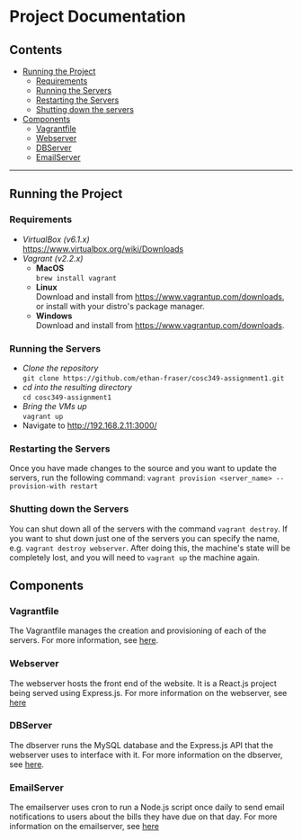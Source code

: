 # Project Documentation

## Contents
- [Running the Project](#running-the-project)
    - [Requirements](#requirements)
    - [Running the Servers](#running-the-servers)
    - [Restarting the Servers](#restarting-the-servers)
    - [Shutting down the servers](#shutting-down-the-servers)
- [Components](#components)
    - [Vagrantfile](#vagrantfile)
    - [Webserver](#webserver)
    - [DBServer](#dbserver)
    - [EmailServer](#emailserver)

---

## Running the Project
### Requirements
- *VirtualBox (v6.1.x)*\
https://www.virtualbox.org/wiki/Downloads
- *Vagrant (v2.2.x)*
    - **MacOS**\
    `brew install vagrant`
    - **Linux**\
    Download and install from https://www.vagrantup.com/downloads, or install with your distro's package manager.
    - **Windows**\
    Download and install from https://www.vagrantup.com/downloads.
### Running the Servers
- *Clone the repository*\
    `git clone https://github.com/ethan-fraser/cosc349-assignment1.git`
- *cd into the resulting directory*\
    `cd cosc349-assignment1`
- *Bring the VMs up*\
    `vagrant up`
- Navigate to http://192.168.2.11:3000/
### Restarting the Servers
Once you have made changes to the source and you want to update the servers, run the following command:
`vagrant provision <server_name> --provision-with restart`
### Shutting down the Servers
You can shut down all of the servers with the command `vagrant destroy`. If you want to shut down just one of the servers you can specify the name, e.g. `vagrant destroy webserver`. After doing this, the machine's state will be completely lost, and you will need to `vagrant up` the machine again.
## Components

### Vagrantfile
The Vagrantfile manages the creation and provisioning of each of the servers. For more information, see [here](./vagrantfile.md).

### Webserver
The webserver hosts the front end of the website. It is a React.js project being served using Express.js. For more information on the webserver, see [here](./webserver/index.md)

### DBServer
The dbserver runs the MySQL database and the Express.js API that the webserver uses to interface with it. For more information on the dbserver, see [here](./dbserver/index.md).

### EmailServer
The emailserver uses cron to run a Node.js script once daily to send email notifications to users about the bills they have due on that day. For more information on the emailserver, see [here](./emailserver/index.md)
